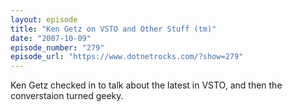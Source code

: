 ```yaml
---
layout: episode
title: "Ken Getz on VSTO and Other Stuff (tm)"
date: "2007-10-09"
episode_number: "279"
episode_url: "https://www.dotnetrocks.com/?show=279"
---
```


Ken Getz checked in to talk about the latest in VSTO, and then the converstaion turned geeky.
